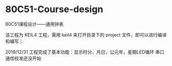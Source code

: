 # 80C51-Course-design
80C51课程设计——通用钟表

该工程为 KEIL4 工程，需用 keil4 来打开目录下的 project 文件，即可以进行编译和编写；

2019/12/31
工程完成了基本功能：显示时分，月日，公元年，星期LED循环
串口通信校准还没开始
